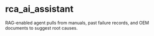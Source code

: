 # rca_ai_assistant
RAG-enabled agent pulls from manuals, past failure records, and OEM documents to suggest root causes.
